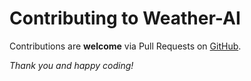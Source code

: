 # Contributing to Weather-AI

Contributions are **welcome** via Pull Requests on [GitHub](https://github.com/HauHetCo/Electricity-Meter-Dashboard).

*Thank you and happy coding!*

